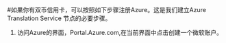 #如果你有双币信用卡，可以按照如下步骤注册Azure。这是我们建立Azure Translation Service 节点的必要步骤。
1. 访问Azure的界面，Portal.Azure.com,在当前界面中点击创建一个微软账户。
